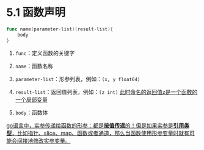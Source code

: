# 5.1 函数声明

```go
func name(parameter-list)(result-list){
	body
}
```

1. `func`：定义函数的关键字

2. `name`：函数名称

3. `parameter-list`：形参列表，例如：`(x, y float64)`

4. `result-list`：返回值列表，例如：`(z int)` <u>此时命名的返回值z是一个函数的一个局部变量</u>

5. `body`：函数体



<u>go语言中，实参传递给函数的形参：都是**按值传递**的！但是如果实参是**引用类型**，比如指针、slice、map、函数或者通道，那么当函数使用形参变量时就有可能会间接地修改实参变量。</u>



